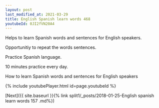 ```yaml
---
layout: post
last_modified_at: 2021-03-29
title: English Spanish learn words 468 
youtubeId: 0JI2fVN20A4
---
```

 
 
Helps to learn Spanish words and sentences for English speakers.

Opportunitiy to repeat the words sentences. 

Practice Spanish language. 
 
10 minutes practice every day. 
 
How to learn Spanish words and sentences for English speakers 
 
{% include youtubePlayer.html id=page.youtubeId %}
 
 
[Next]({{ site.baseurl }}{% link  split1/_posts/2018-01-25-English spanish learn words 157 .md%})
 
